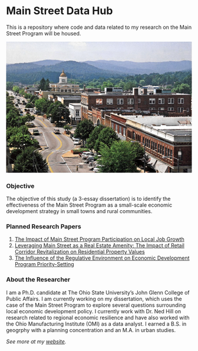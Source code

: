 # Main Street Data Hub

This is a repository where code and data related to my research on the Main Street Program will be housed.

<p align="center">
  <img width="600" src="img/mainst_nc.png">
</p>

### Objective
The objective of this study (a 3-essay dissertation) is to identify the effectiveness of the Main Street Program as a small-scale economic development strategy in small towns and rural communities.

### Planned Research Papers

1. [The Impact of Main Street Program Participation on Local Job Growth](https://andrewvanleuven.com/publication/main-street-jobs)
2. [Leveraging Main Street as a Real Estate Amenity: The Impact of Retail Corridor Revitalization on Residential Property Values](https://andrewvanleuven.com/publication/main-street-homes)
3. [The Influence of the Regulative Environment on Economic Development Program Priority-Setting](https://andrewvanleuven.com/publication/main-street-inst)

### About the Researcher

I am a Ph.D. candidate at The Ohio State University’s John Glenn College of Public Affairs. I am currently working on my dissertation, which uses the case of the Main Street Program to explore several questions surrounding local economic development policy. I currently work with Dr. Ned Hill on research related to regional economic resilience and have also worked with the Ohio Manufacturing Institute (OMI) as a data analyst. I earned a B.S. in geogrphy with a planning concentration and an M.A. in urban studies.

*See more at my [website](https://andrewvanleuven.com/).*
